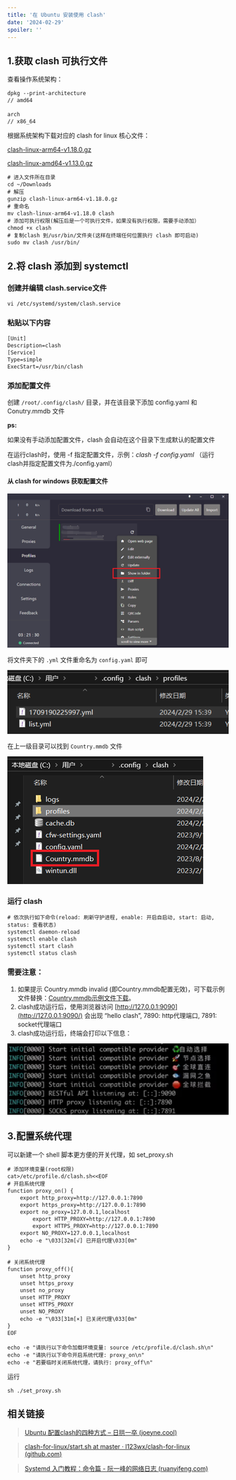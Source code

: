 ```yaml
---
title: '在 Ubuntu 安装使用 clash'
date: '2024-02-29'
spoiler: ''
---
```


## 1.获取 clash 可执行文件

查看操作系统架构：

```shell
dpkg --print-architecture
// amd64

arch
// x86_64
```

根据系统架构下载对应的 clash for linux 核心文件：

[clash-linux-arm64-v1.18.0.gz](./assets/clash-linux-arm64-v1.18.0.gz)

[clash-linux-amd64-v1.13.0.gz](./assets/clash-linux-amd64-v1.13.0.gz)

```shell
# 进入文件所在目录
cd ~/Downloads
# 解压
gunzip clash-linux-arm64-v1.18.0.gz
# 重命名
mv clash-linux-arm64-v1.18.0 clash
# 添加可执行权限(解压后是一个可执行文件，如果没有执行权限，需要手动添加）
chmod +x clash
# 复制clash 到/usr/bin/文件夹(这样在终端任何位置执行 clash 即可启动)
sudo mv clash /usr/bin/
```

## 2.将 clash 添加到 systemctl

### 创建并编辑 clash.service文件

```shell
vi /etc/systemd/system/clash.service
```

### 粘贴以下内容

```shell
[Unit]
Description=clash
[Service]
Type=simple
ExecStart=/usr/bin/clash
```

### 添加配置文件

创建 `/root/.config/clash/` 目录，并在该目录下添加 config.yaml 和 Conutry.mmdb 文件

**ps:**

如果没有手动添加配置文件，clash 会自动在这个目录下生成默认的配置文件

在运行clash时，使用 -f 指定配置文件，示例：*clash -f config.yaml* （运行clash并指定配置文件为./config.yaml）

#### 从 clash for windows 获取配置文件

<img src="assets/image-20240229201132386.png" alt="image-20240229201132386" style="zoom: 50%;" />

将文件夹下的 `.yml` 文件重命名为 `config.yaml` 即可

![image-20240229201239191](assets/image-20240229201239191.png)

在上一级目录可以找到 `Country.mmdb` 文件

![image-20240229201443580](assets/image-20240229201443580.png)

### 运行 clash

```shell
# 依次执行如下命令(reload: 刷新守护进程, enable: 开启自启动, start: 启动, status: 查看状态)
systemctl daemon-reload
systemctl enable clash
systemctl start clash
systemctl status clash
```

### 需要注意：

1. 如果提示 Country.mmdb invalid (即Country.mmdb配置无效)，可下载示例文件替换：[Country.mmdb示例文件下载](https://cdn.hftech.ltd/download/clash/Country.mmdb)。
2. clash成功运行后，使用浏览器访问 [http://127.0.0.1:9090](http://127.0.0.1:9090/) 会出现 “hello clash”, 7890: http代理端口, 7891: socket代理端口
3. clash成功运行后，终端会打印以下信息：

![img](assets/20230501181422933.png!pic.normal.png)

## 3.配置系统代理

可以新建一个 shell 脚本更方便的开关代理，如 set_proxy.sh

```shell
# 添加环境变量(root权限)
cat>/etc/profile.d/clash.sh<<EOF
# 开启系统代理
function proxy_on() {
	export http_proxy=http://127.0.0.1:7890
	export https_proxy=http://127.0.0.1:7890
	export no_proxy=127.0.0.1,localhost
    	export HTTP_PROXY=http://127.0.0.1:7890
    	export HTTPS_PROXY=http://127.0.0.1:7890
 	export NO_PROXY=127.0.0.1,localhost
	echo -e "\033[32m[√] 已开启代理\033[0m"
}

# 关闭系统代理
function proxy_off(){
	unset http_proxy
	unset https_proxy
	unset no_proxy
  	unset HTTP_PROXY
	unset HTTPS_PROXY
	unset NO_PROXY
	echo -e "\033[31m[×] 已关闭代理\033[0m"
}
EOF

echo -e "请执行以下命令加载环境变量: source /etc/profile.d/clash.sh\n"
echo -e "请执行以下命令开启系统代理: proxy_on\n"
echo -e "若要临时关闭系统代理，请执行: proxy_off\n"
```

运行

```shell
sh ./set_proxy.sh
```



## 相关链接

> [Ubuntu 配置clash的四种方式 – 日拱一卒 (joeyne.cool)](https://www.joeyne.cool/http/proxy/ubuntu-安装clash并配置开机启动/#terminal)

> [clash-for-linux/start.sh at master · l123wx/clash-for-linux (github.com)](https://github.com/l123wx/clash-for-linux/blob/master/start.sh)

> [Systemd 入门教程：命令篇 - 阮一峰的网络日志 (ruanyifeng.com)](https://www.ruanyifeng.com/blog/2016/03/systemd-tutorial-commands.html)
